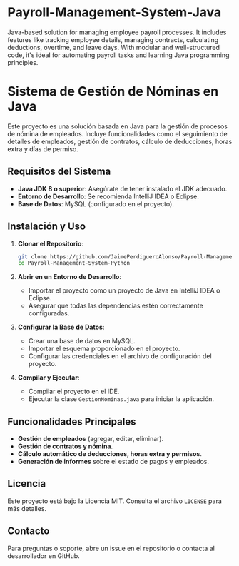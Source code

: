 # Payroll-Management-System-Java
Java-based solution for managing employee payroll processes. It includes features like tracking employee details, managing contracts, calculating deductions, overtime, and leave days. With modular and well-structured code, it's ideal for automating payroll tasks and learning Java programming principles.

# Sistema de Gestión de Nóminas en Java

Este proyecto es una solución basada en Java para la gestión de procesos de nómina de empleados. Incluye funcionalidades como el seguimiento de detalles de empleados, gestión de contratos, cálculo de deducciones, horas extra y días de permiso.

## Requisitos del Sistema

- **Java JDK 8 o superior**: Asegúrate de tener instalado el JDK adecuado.
- **Entorno de Desarrollo**: Se recomienda IntelliJ IDEA o Eclipse.
- **Base de Datos**: MySQL (configurado en el proyecto).

## Instalación y Uso

1. **Clonar el Repositorio**:
   ```bash
   git clone https://github.com/JaimePerdigueroAlonso/Payroll-Management-System-Python.git
   cd Payroll-Management-System-Python
   ```

2. **Abrir en un Entorno de Desarrollo**:
   - Importar el proyecto como un proyecto de Java en IntelliJ IDEA o Eclipse.
   - Asegurar que todas las dependencias estén correctamente configuradas.

3. **Configurar la Base de Datos**:
   - Crear una base de datos en MySQL.
   - Importar el esquema proporcionado en el proyecto.
   - Configurar las credenciales en el archivo de configuración del proyecto.

4. **Compilar y Ejecutar**:
   - Compilar el proyecto en el IDE.
   - Ejecutar la clase `GestionNominas.java` para iniciar la aplicación.

## Funcionalidades Principales

- **Gestión de empleados** (agregar, editar, eliminar).
- **Gestión de contratos y nómina**.
- **Cálculo automático de deducciones, horas extra y permisos**.
- **Generación de informes** sobre el estado de pagos y empleados.

## Licencia

Este proyecto está bajo la Licencia MIT. Consulta el archivo `LICENSE` para más detalles.

## Contacto

Para preguntas o soporte, abre un issue en el repositorio o contacta al desarrollador en GitHub.
